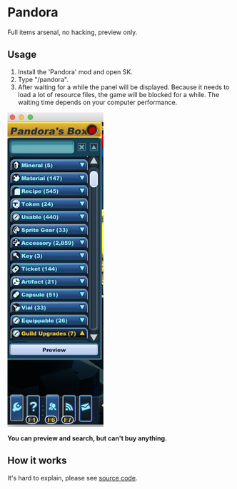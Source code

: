 # Pandora

Full items arsenal, no hacking, preview only.

## Usage

1. Install the 'Pandora' mod and open SK.
2. Type "/pandora".
3. After waiting for a while the panel will be displayed.
   Because it needs to load a lot of resource files, the game will be blocked for a while.
   The waiting time depends on your computer performance.

![pandora.png](pandora.png)

**You can preview and search, but can't buy anything.**

## How it works

It's hard to explain, please see [source code](src/main/java/com/spiralstudio/mod/pandora/Main.java).